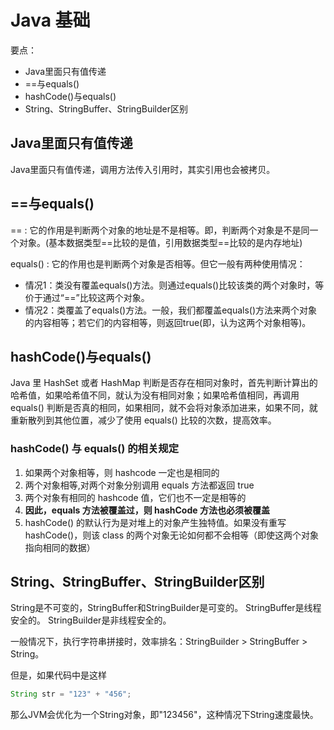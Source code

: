 # Java 基础

要点：

- Java里面只有值传递
- ==与equals()
- hashCode()与equals()
- String、StringBuffer、StringBuilder区别

## Java里面只有值传递

Java里面只有值传递，调用方法传入引用时，其实引用也会被拷贝。

## ==与equals()

== : 它的作用是判断两个对象的地址是不是相等。即，判断两个对象是不是同一个对象。(基本数据类型==比较的是值，引用数据类型==比较的是内存地址)

equals() : 它的作用也是判断两个对象是否相等。但它一般有两种使用情况：

- 情况1：类没有覆盖equals()方法。则通过equals()比较该类的两个对象时，等价于通过“==”比较这两个对象。
- 情况2：类覆盖了equals()方法。一般，我们都覆盖equals()方法来两个对象的内容相等；若它们的内容相等，则返回true(即，认为这两个对象相等)。

## hashCode()与equals()

Java 里 HashSet 或者 HashMap 判断是否存在相同对象时，首先判断计算出的哈希值，如果哈希值不同，就认为没有相同对象；如果哈希值相同，再调用 equals() 判断是否真的相同，如果相同，就不会将对象添加进来，如果不同，就重新散列到其他位置，减少了使用 equals() 比较的次数，提高效率。

### hashCode() 与 equals() 的相关规定

1. 如果两个对象相等，则 hashcode 一定也是相同的
2. 两个对象相等,对两个对象分别调用 equals 方法都返回 true
3. 两个对象有相同的 hashcode 值，它们也不一定是相等的
4. **因此，equals 方法被覆盖过，则 hashCode 方法也必须被覆盖**
5. hashCode() 的默认行为是对堆上的对象产生独特值。如果没有重写hashCode()，则该 class 的两个对象无论如何都不会相等（即使这两个对象指向相同的数据）

## String、StringBuffer、StringBuilder区别

String是不可变的，StringBuffer和StringBuilder是可变的。
StringBuffer是线程安全的。
StringBuilder是非线程安全的。

一般情况下，执行字符串拼接时，效率排名：StringBuilder > StringBuffer > String。

但是，如果代码中是这样

```java
String str = "123" + "456";
```

那么JVM会优化为一个String对象，即"123456"，这种情况下String速度最快。
